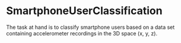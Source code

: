 # SmartphoneUserClassification

The task at hand is to classify smartphone users based on a data set containing accelerometer recordings in the 3D space (x, y, z).
